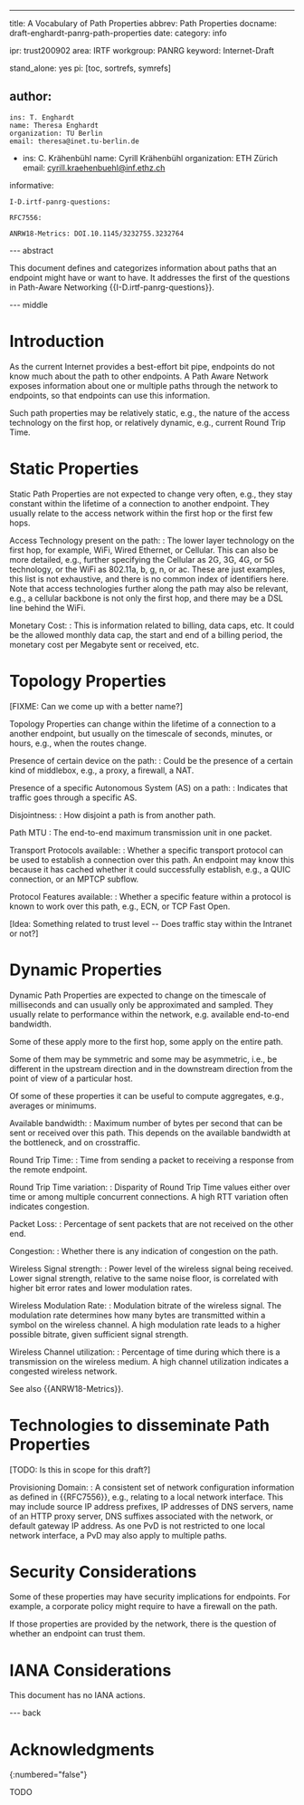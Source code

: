 ---
title: A Vocabulary of Path Properties
abbrev: Path Properties
docname: draft-enghardt-panrg-path-properties
date:
category: info

ipr: trust200902
area: IRTF
workgroup: PANRG
keyword: Internet-Draft

stand_alone: yes
pi: [toc, sortrefs, symrefs]

author:
 -
    ins: T. Enghardt
    name: Theresa Enghardt
    organization: TU Berlin
    email: theresa@inet.tu-berlin.de
 -
    ins: C. Krähenbühl
    name: Cyrill Krähenbühl
    organization: ETH Zürich
    email: cyrill.kraehenbuehl@inf.ethz.ch

informative:

    I-D.irtf-panrg-questions:

    RFC7556:

    ANRW18-Metrics: DOI.10.1145/3232755.3232764

--- abstract

This document defines and categorizes
information about paths that an endpoint might have or want to have.
It addresses the first of the questions
in Path-Aware Networking {{I-D.irtf-panrg-questions}}.

--- middle

# Introduction

As the current Internet provides a best-effort bit pipe, endpoints do not know much about the path to other endpoints.
A Path Aware Network exposes information about one or multiple paths through the network to endpoints,
so that endpoints can use this information.

Such path properties may be relatively static,
e.g., the nature of the access technology on the first hop,
or relatively dynamic,
e.g., current Round Trip Time.



# Static Properties

Static Path Properties are not expected to change very often, e.g., they stay constant within the lifetime of a connection to another endpoint.
They usually relate to the access network within the first hop or the first few hops.



Access Technology present on the path:
: The lower layer technology on the first hop, for example, WiFi, Wired Ethernet, or Cellular. This can also be more detailed, e.g., further specifying the Cellular as 2G, 3G, 4G, or 5G technology, or the WiFi as 802.11a, b, g, n, or ac. These are just examples, this list is not exhaustive, and there is no common index of identifiers here. Note that access technologies further along the path may also be relevant, e.g., a cellular backbone is not only the first hop, and there may be a DSL line behind the WiFi.

Monetary Cost:
: This is information related to billing, data caps, etc. It could be the allowed monthly data cap, the start and end of a billing period, the monetary cost per Megabyte sent or received, etc.




# Topology Properties

\[FIXME: Can we come up with a better name?]

Topology Properties can change within the lifetime of a connection to a another endpoint, but usually on the timescale of seconds, minutes, or hours, e.g., when the routes change.



Presence of certain device on the path:
: Could be the presence of a certain kind of middlebox, e.g., a proxy, a firewall, a NAT.

Presence of a specific Autonomous System (AS) on a path:
: Indicates that traffic goes through a specific AS.

Disjointness:
: How disjoint a path is from another path.

Path MTU
: The end-to-end maximum transmission unit in one packet.

Transport Protocols available:
: Whether a specific transport protocol can be used to establish a connection over this path. An endpoint may know this because it has cached whether it could successfully establish, e.g., a QUIC connection, or an MPTCP subflow.

Protocol Features available:
: Whether a specific feature within a protocol is known to work over this path, e.g., ECN, or TCP Fast Open.




\[Idea: Something related to trust level -- Does traffic stay within the Intranet or not?]


# Dynamic Properties

Dynamic Path Properties are expected to change on the timescale of milliseconds and can usually only be approximated and sampled.
They usually relate to performance within the network, e.g. available end-to-end bandwidth.


Some of these apply more to the first hop, some apply on the entire path.

Some of them may be symmetric and some may be asymmetric, i.e., be different in the upstream direction and in the downstream direction from the point of view of a particular host.

Of some of these properties it can be useful to compute aggregates, e.g., averages or minimums.


Available bandwidth:
: Maximum number of bytes per second that can be sent or received over this path. This depends on the available bandwidth at the bottleneck, and on crosstraffic.

Round Trip Time:
: Time from sending a packet to receiving a response from the remote endpoint.

Round Trip Time variation:
: Disparity of Round Trip Time values either over time or among multiple concurrent connections. A high RTT variation often indicates congestion.

Packet Loss:
: Percentage of sent packets that are not received on the other end.

Congestion:
: Whether there is any indication of congestion on the path.

Wireless Signal strength:
: Power level of the wireless signal being received. Lower signal strength, relative to the same noise floor, is correlated with higher bit error rates and lower modulation rates.

Wireless Modulation Rate:
: Modulation bitrate of the wireless signal. The modulation rate determines how many bytes are transmitted within a symbol on the wireless channel. A high modulation rate leads to a higher possible bitrate, given sufficient signal strength.

Wireless Channel utilization: 
: Percentage of time during which there is a transmission on the wireless medium. A high channel utilization indicates a congested wireless network.

See also {{ANRW18-Metrics}}.


# Technologies to disseminate Path Properties


\[TODO: Is this in scope for this draft?]

Provisioning Domain:
: A consistent set of network configuration information as defined in {{RFC7556}}, e.g., relating to a local network interface. This may include source IP address prefixes, IP addresses of DNS servers, name of an HTTP proxy server, DNS suffixes associated with the network, or default gateway IP address. As one PvD is not restricted to one local network interface, a PvD may also apply to multiple paths.



# Security Considerations

Some of these properties may have security implications for endpoints.
For example, a corporate policy might require to have a firewall on the path.

If those properties are provided by the network, there is the question of whether an endpoint can trust them.


# IANA Considerations

This document has no IANA actions.



--- back

# Acknowledgments
{:numbered="false"}

TODO
